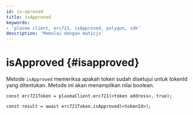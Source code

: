 ```yaml
---
id: is-aproved
title: isApproved
keywords:
- 'plasma client, erc721, isApproved, polygon, sdk'
description: 'Memulai dengan maticjs'
---
```


# isApproved {#isapproved}

Metode `isApproved` memeriksa apakah token sudah disetujui untuk tokenId yang ditentukan. Metode ini akan menampilkan nilai boolean.

```
const erc721Token = plasmaClient.erc721(<token address>, true);

const result = await erc721Token.isApproved(<tokenId>);

```
